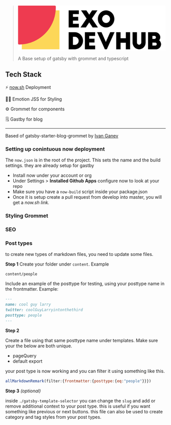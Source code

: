 > ![Exo Devhub](docs/logo.svg)
>
> A Base setup of gatsby with grommet and typescript



## Tech Stack

⚡ [now.sh](https://zeit.co/now) Deployment

👩‍🎤 Emotion JSS for Styling

⚙️ Grommet for components

🗒️ Gastby for blog

---

Based of gatsby-starter-blog-grommet by [Ivan Ganev](mailto:iganevru@gmail.com)

### Setting up conintuous now deployment

The `now.json` is in the root of the project. This sets the name and the build settings. they are already setup for gastby

- Install now under your account or org
- Under Settings > **Installed Github Apps** configure now to look at your repo
- Make sure you have a `now-build`  script inside your package.json
- Once it is setup create a pull request from develop into master, you will get a *now.sh link.*

### Styling Grommet







### SEO



### Post types

to create new types of markdown files, you need to update some files.

**Step 1**
Create your folder under `content`.
Example

```
content/people
```

Include an example of the posttype for testing, using your posttype name in the frontmatter.
Example:

```markdown
---
name: cool guy larry
twitter: coolGuyLarryintonthethird
posttype: people
---
```
**Step 2**

Create a file using that same posttype name under templates. Make sure your the below are both unique.

- pageQuery
- default export

your post type is now working and you can filter it using something like this.

```js
allMarkdownRemark(filter:{frontmatter:{posttype:{eq:"people"}}})
```

**Step 3** *(optional)*

inside `./gatsby-template-selector`  you can change the `slug` and add or remove additional context to your post type. this is useful if you want something like previous or next buttons. this file can also be used to create category and tag styles from your post types.



